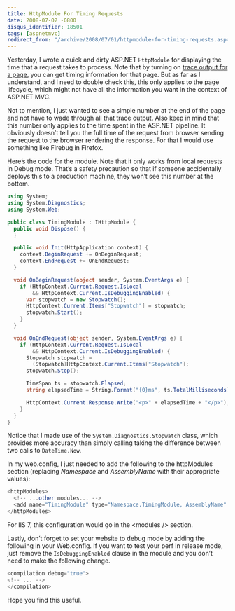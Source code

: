 ```yaml
---
title: HttpModule For Timing Requests
date: 2008-07-02 -0800
disqus_identifier: 18501
tags: [aspnetmvc]
redirect_from: "/archive/2008/07/01/httpmodule-for-timing-requests.aspx/"
---
```


Yesterday, I wrote a quick and dirty ASP.NET `HttpModule` for displaying
the time that a request takes to process. Note that by turning on [trace
output for a
page](http://msdn.microsoft.com/en-us/library/94c55d08.aspx "Enable tracing for an ASP.NET page"),
you can get timing information for that page. But as far as I
understand, and I need to double check this, this only applies to the
page lifecycle, which might not have all the information you want in the
context of ASP.NET MVC.

Not to mention, I just wanted to see a simple number at the end of the
page and not have to wade through all that trace output. Also keep in
mind that this number only applies to the time spent in the ASP.NET
pipeline. It obviously doesn’t tell you the full time of the request
from browser sending the request to the browser rendering the response.
For that I would use something like Firebug in Firefox.

Here’s the code for the module. Note that it only works from local
requests in Debug mode. That’s a safety precaution so that if someone
accidentally deploys this to a production machine, they won’t see this
number at the bottom.

```csharp
using System;
using System.Diagnostics;
using System.Web;

public class TimingModule : IHttpModule {
  public void Dispose() {
  }

  public void Init(HttpApplication context) {
    context.BeginRequest += OnBeginRequest;
    context.EndRequest += OnEndRequest;
  }

  void OnBeginRequest(object sender, System.EventArgs e) {
    if (HttpContext.Current.Request.IsLocal 
        && HttpContext.Current.IsDebuggingEnabled) {
      var stopwatch = new Stopwatch();
      HttpContext.Current.Items["Stopwatch"] = stopwatch;
      stopwatch.Start();
    }
  }

  void OnEndRequest(object sender, System.EventArgs e) {
    if (HttpContext.Current.Request.IsLocal 
        && HttpContext.Current.IsDebuggingEnabled) {
      Stopwatch stopwatch = 
        (Stopwatch)HttpContext.Current.Items["Stopwatch"];
      stopwatch.Stop();

      TimeSpan ts = stopwatch.Elapsed;
      string elapsedTime = String.Format("{0}ms", ts.TotalMilliseconds);

      HttpContext.Current.Response.Write("<p>" + elapsedTime + "</p>");
    }
  }
}
```

Notice that I made use of the
`System.Diagnostics.Stopwatch`[](http://msdn.microsoft.com/en-us/library/system.diagnostics.stopwatch.aspx "MSDN Documentation for Stopwatch Class")
class, which provides more accuracy than simply calling taking the
difference between two calls to `DateTime.Now`.

In my web.config, I just needed to add the following to the httpModules
section (replacing *Namespace* and *AssemblyName* with their appropriate
values):

```csharp
<httpModules>
  <!-- ...other modules... -->
  <add name="TimingModule" type="Namespace.TimingModule, AssemblyName" />
</httpModules>
```

For IIS 7, this configuration would go in the \<modules /\> section.

Lastly, don’t forget to set your website to debug mode by adding the
following in your Web.config. If you want to test your perf in release
mode, just remove the `IsDebuggingEnabled` clause in the module and you
don’t need to make the following change.

```csharp
<compilation debug="true">
<!-- ... -->
</compilation>
```

Hope you find this useful.

